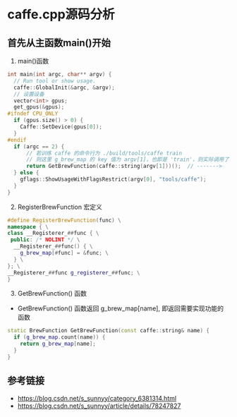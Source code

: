 # caffe.cpp源码分析

## 首先从主函数main()开始
1. main()函数
```c++
int main(int argc, char** argv) {
  // Run tool or show usage.
  caffe::GlobalInit(&argc, &argv);
  // 设置设备
  vector<int> gpus;
  get_gpus(&gpus);
#ifndef CPU_ONLY
  if (gpus.size() > 0) {
    Caffe::SetDevice(gpus[0]);
  }
#endif
  if (argc == 2) {
      // 若训练 caffe 的命令行为 ./build/tools/caffe train
      // 则这里 g_brew_map 的 key 值为 argv[1]，也即是 'train'，则实际调用了 train()
      return GetBrewFunction(caffe::string(argv[1]))();  // ------->
  } else {
    gflags::ShowUsageWithFlagsRestrict(argv[0], "tools/caffe");
  }
}
```
2. RegisterBrewFunction 宏定义
```c++
#define RegisterBrewFunction(func) \
namespace { \
class __Registerer_##func { \
 public: /* NOLINT */ \
  __Registerer_##func() { \
    g_brew_map[#func] = &func; \
  } \
}; \
__Registerer_##func g_registerer_##func; \
}
```
3. GetBrewFunction() 函数  
* GetBrewFunction() 函数返回 g_brew_map[name], 即返回需要实现功能的函数
```c++
static BrewFunction GetBrewFunction(const caffe::string& name) {
  if (g_brew_map.count(name)) {
    return g_brew_map[name];
  }
}  
```



## 参考链接
* https://blog.csdn.net/s_sunnyy/category_6381314.html
* https://blog.csdn.net/s_sunnyy/article/details/78247827
